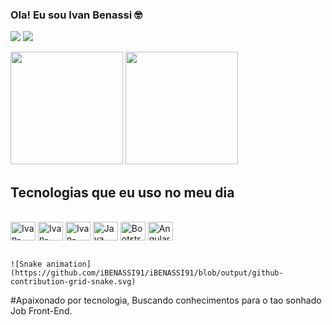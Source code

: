 ### Ola! Eu sou Ivan Benassi 🤓


<a href="https://www.linkedin.com/in/ivan-benassi/" target="_blank"></a><img src="https://img.shields.io/badge/LinkedIn-0077B5?style=for-the-        badge&logo=linkedin&logoColor=white">
<a href=" " target="_blank"></a><img src="https://img.shields.io/badge/Instagram-E4405F?style=for-the-badge&logo=instagram&logoColor=white">

   <div>
        <a href="https://beacons.ai/iBENASSI91"></a>
        <img height="180em" src="https://github-readme-stats.vercel.app/api?username=iBENASSI91&show_icons=true&theme=dracula&include_all_comits=true&count_private=true"/>
        <img height="180em" src="https://github-readme-stats.vercel.app/api/top-langs/?username=iBENASSI91&layout=compact&langs_count=16&theme=dracula"/>
    </div>
    
 ## Tecnologias que eu uso no meu dia

  
  <div style="display: inline_block"><br>
    <img  align="center" alt="Ivan-Html" height="30" width="40" src="https://img.shields.io/badge/HTML5-E34F26?style=for-the-badge&logo=html5&logoColor=white">
    <img  align="center" alt="Ivan-CSS3" height="30" width="40" src="https://img.shields.io/badge/CSS3-1572B6?style=for-the-badge&logo=css3&logoColor=white"> 
    <img  align="center" alt="Ivan-JavaScript" height="30" width="40" src="https://img.shields.io/badge/JavaScript-F7DF1E?style=for-the-badge&logo=javascript&logoColor=black">
    <img  align="center" alt="Java" height="30" width="40" src="https://img.shields.io/badge/Java-ED8B00?style=for-the-badge&logo=java&logoColor=white"> 
    <img  align="center" alt="Bootstrap" height="30" width="40" src="https://img.shields.io/badge/Bootstrap-563D7C?style=for-the-badge&logo=bootstrap&logoColor=white"> 
    <img  align="center" alt="Angular" height="30" width="40" src="https://img.shields.io/badge/Angular-DD0031?style=for-the-badge&logo=angular&logoColor=white">
    </div><br>
    
       
    ![Snake animation](https://github.com/iBENASSI91/iBENASSI91/blob/output/github-contribution-grid-snake.svg)
    
    
   #Apaixonado por tecnologia, Buscando conhecimentos para o tao sonhado Job Front-End.

